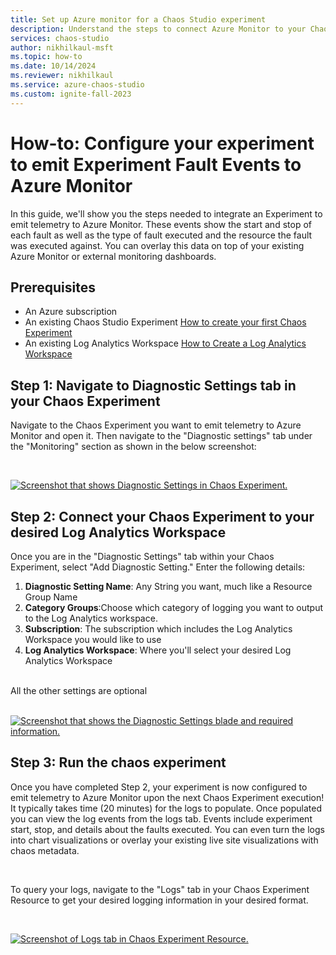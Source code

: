 ```yaml
---
title: Set up Azure monitor for a Chaos Studio experiment
description: Understand the steps to connect Azure Monitor to your Chaos Studio Experiment
services: chaos-studio
author: nikhilkaul-msft
ms.topic: how-to
ms.date: 10/14/2024
ms.reviewer: nikhilkaul
ms.service: azure-chaos-studio
ms.custom: ignite-fall-2023
---
```


# How-to: Configure your experiment to emit Experiment Fault Events to Azure Monitor

In this guide, we'll show you the steps needed to integrate an Experiment to emit telemetry to Azure Monitor. These events show the start and stop of each fault as well as the type of fault executed and the resource the fault was executed against. You can overlay this data on top of your existing Azure Monitor or external monitoring dashboards.

## Prerequisites
- An Azure subscription
- An existing Chaos Studio Experiment [How to create your first Chaos Experiment](chaos-studio-quickstart-azure-portal.md)
- An existing Log Analytics Workspace [How to Create a Log Analytics Workspace](../azure-monitor/logs/quick-create-workspace.md)

## Step 1: Navigate to Diagnostic Settings tab in your Chaos Experiment
Navigate to the Chaos Experiment you want to emit telemetry to Azure Monitor and open it. Then navigate to the "Diagnostic settings" tab under the "Monitoring" section as shown in the below screenshot:

<br/>

[![Screenshot that shows Diagnostic Settings in Chaos Experiment.](images/step-1a.png)](images/step-1a.png#lightbox)

## Step 2: Connect your Chaos Experiment to your desired Log Analytics Workspace
Once you are in the "Diagnostic Settings" tab within your Chaos Experiment, select "Add Diagnostic Setting."
Enter the following details:
1. **Diagnostic Setting Name**: Any String you want, much like a Resource Group Name
2. **Category Groups**:Choose which category of logging you want to output to the Log Analytics workspace. 
3. **Subscription**: The subscription which includes the Log Analytics Workspace you would like to use
4. **Log Analytics Workspace**: Where you'll select your desired Log Analytics Workspace
<br/>
All the other settings are optional
<br/>

<br/>

[![Screenshot that shows the Diagnostic Settings blade and required information.](images/step-2a.png)](images/step-2a.png#lightbox)

## Step 3: Run the chaos experiment
Once you have completed Step 2, your experiment is now configured to emit telemetry to Azure Monitor upon the next Chaos Experiment execution!  It typically takes time (20 minutes) for the logs to populate. Once populated you can view the log events from the logs tab. Events include experiment start, stop, and details about the faults executed. You can even turn the logs into chart visualizations or overlay your existing live site visualizations with chaos metadata.

<br/>

To query your logs, navigate to the "Logs" tab in your Chaos Experiment Resource to get your desired logging information in your desired format.

<br/>

[![Screenshot of Logs tab in Chaos Experiment Resource.](images/step-3a.png)](images/step-3a.png#lightbox)
